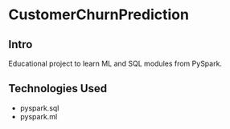 # CustomerChurnPrediction

## Intro

Educational project to learn ML and SQL modules from PySpark.

## Technologies Used

- pyspark.sql
- pyspark.ml
